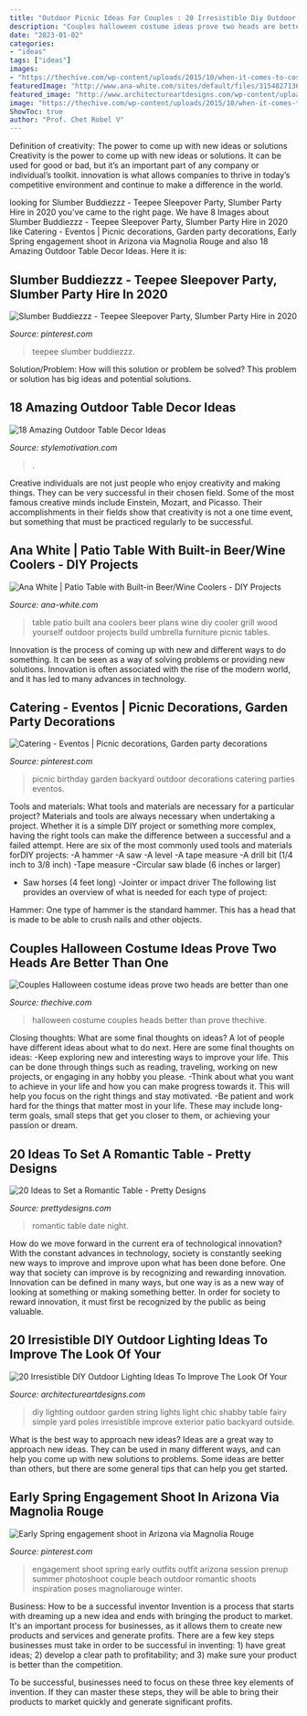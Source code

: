 ```yaml
---
title: "Outdoor Picnic Ideas For Couples : 20 Irresistible Diy Outdoor Lighting Ideas To Improve The Look Of Your"
description: "Couples halloween costume ideas prove two heads are better than one"
date: "2023-01-02"
categories:
- "ideas"
tags: ["ideas"]
images:
- "https://thechive.com/wp-content/uploads/2015/10/when-it-comes-to-costume-ideas-two-heads-are-always-better-than-one-33-photos-16.jpg?quality=85&amp;strip=info&amp;w=600"
featuredImage: "http://www.ana-white.com/sites/default/files/3154827136_1369018225.JPG"
featured_image: "http://www.architectureartdesigns.com/wp-content/uploads/2016/08/8-25-e1471263306965-630x814.jpg"
image: "https://thechive.com/wp-content/uploads/2015/10/when-it-comes-to-costume-ideas-two-heads-are-always-better-than-one-33-photos-16.jpg?quality=85&amp;strip=info&amp;w=600"
ShowToc: true
author: "Prof. Chet Robel V"
---
```



Definition of creativity: The power to come up with new ideas or solutions
Creativity is the power to come up with new ideas or solutions. It can be used for good or bad, but it’s an important part of any company or individual’s toolkit. innovation is what allows companies to thrive in today’s competitive environment and continue to make a difference in the world.

	

		
looking for Slumber Buddiezzz - Teepee Sleepover Party, Slumber Party Hire in 2020 you've came to the right page. We have 8 Images about Slumber Buddiezzz - Teepee Sleepover Party, Slumber Party Hire in 2020 like Catering - Eventos | Picnic decorations, Garden party decorations, Early Spring engagement shoot in Arizona via Magnolia Rouge and also 18 Amazing Outdoor Table Decor Ideas. Here it is:
		
    
## Slumber Buddiezzz - Teepee Sleepover Party, Slumber Party Hire In 2020

<img loading=lazy src="https://i.pinimg.com/736x/19/34/8f/19348fd4338ef532546929eb11cdd149.jpg" onerror="this.onerror=null;this.src='https://tse3.mm.bing.net/th?id=OIP.2iM_QIACxTTttK02p4yjcAHaE8&amp;pid=15.1';" alt="Slumber Buddiezzz - Teepee Sleepover Party, Slumber Party Hire in 2020">

_Source: pinterest.com_

>teepee slumber buddiezzz. 

	

Solution/Problem: How will this solution or problem be solved?
This problem or solution has big ideas and potential solutions.

    
## 18 Amazing Outdoor Table Decor Ideas

<img loading=lazy src="https://www.stylemotivation.com/wp-content/uploads/2013/10/20-Amazing-Outdoor-Table-Décor-Ideas-17.jpg" onerror="this.onerror=null;this.src='https://tse3.mm.bing.net/th?id=OIP.bc6OYQ14R-_sc_0ndNyENAAAAA&amp;pid=15.1';" alt="18 Amazing Outdoor Table Decor Ideas">

_Source: stylemotivation.com_

>. 

	

Creative individuals are not just people who enjoy creativity and making things. They can be very successful in their chosen field. Some of the most famous creative minds include Einstein, Mozart, and Picasso. Their accomplishments in their fields show that creativity is not a one time event, but something that must be practiced regularly to be successful.

    
## Ana White | Patio Table With Built-in Beer/Wine Coolers - DIY Projects

<img loading=lazy src="http://www.ana-white.com/sites/default/files/3154827136_1369018225.JPG" onerror="this.onerror=null;this.src='https://tse2.mm.bing.net/th?id=OIP.yu_1DRjPhskhXsve3A3gTAHaGj&amp;pid=15.1';" alt="Ana White | Patio Table with Built-in Beer/Wine Coolers - DIY Projects">

_Source: ana-white.com_

>table patio built ana coolers beer plans wine diy cooler grill wood yourself outdoor projects build umbrella furniture picnic tables. 

	

Innovation is the process of coming up with new and different ways to do something. It can be seen as a way of solving problems or providing new solutions. Innovation is often associated with the rise of the modern world, and it has led to many advances in technology.

    
## Catering - Eventos | Picnic Decorations, Garden Party Decorations

<img loading=lazy src="https://i.pinimg.com/736x/d9/7b/4c/d97b4c393ed76eabf88142d18c02a62c--picnic-catering.jpg" onerror="this.onerror=null;this.src='https://tse3.mm.bing.net/th?id=OIP.df4_1gkY2tFjzef3MDFKGADhEs&amp;pid=15.1';" alt="Catering - Eventos | Picnic decorations, Garden party decorations">

_Source: pinterest.com_

>picnic birthday garden backyard outdoor decorations catering parties eventos. 

	

Tools and materials: What tools and materials are necessary for a particular project?
Materials and tools are always necessary when undertaking a project. Whether it is a simple DIY project or something more complex, having the right tools can make the difference between a successful and a failed attempt. Here are six of the most commonly used tools and materials forDIY projects:
-A hammer
-A saw
-A level
-A tape measure
-A drill bit (1/4 inch to 3/8 inch) 
-Tape measure 
-Circular saw blade (6 inches or larger) 
- Saw horses (4 feet long)  -Jointer or impact driver 
The following list provides an overview of what is needed for each type of project: 

Hammer: One type of hammer is the standard hammer. This has a head that is made to be able to crush nails and other objects.

    
## Couples Halloween Costume Ideas Prove Two Heads Are Better Than One

<img loading=lazy src="https://thechive.com/wp-content/uploads/2015/10/when-it-comes-to-costume-ideas-two-heads-are-always-better-than-one-33-photos-16.jpg?quality=85&amp;strip=info&amp;w=600" onerror="this.onerror=null;this.src='https://tse2.mm.bing.net/th?id=OIP.aCoXaNnpCfEPprJhdqCXTAHaLD&amp;pid=15.1';" alt="Couples Halloween costume ideas prove two heads are better than one">

_Source: thechive.com_

>halloween costume couples heads better than prove thechive. 

	

Closing thoughts: What are some final thoughts on ideas?
A lot of people have different ideas about what to do next. Here are some final thoughts on ideas: 
-Keep exploring new and interesting ways to improve your life. This can be done through things such as reading, traveling, working on new projects, or engaging in any hobby you please.
-Think about what you want to achieve in your life and how you can make progress towards it. This will help you focus on the right things and stay motivated. 
-Be patient and work hard for the things that matter most in your life. These may include long-term goals, small steps that get you closer to them, or achieving your passion or dream.

    
## 20 Ideas To Set A Romantic Table - Pretty Designs

<img loading=lazy src="https://www.prettydesigns.com/wp-content/uploads/2015/08/20-ideas-to-set-a-romantic-table13.jpg" onerror="this.onerror=null;this.src='https://tse2.mm.bing.net/th?id=OIP.2IQ7SrVe--TlzsIdek4c3wHaLI&amp;pid=15.1';" alt="20 Ideas to Set a Romantic Table - Pretty Designs">

_Source: prettydesigns.com_

>romantic table date night. 

	

How do we move forward in the current era of technological innovation? With the constant advances in technology, society is constantly seeking new ways to improve and improve upon what has been done before. One way that society can improve is by recognizing and rewarding innovation. Innovation can be defined in many ways, but one way is as a new way of looking at something or making something better. In order for society to reward innovation, it must first be recognized by the public as being valuable.

    
## 20 Irresistible DIY Outdoor Lighting Ideas To Improve The Look Of Your

<img loading=lazy src="http://www.architectureartdesigns.com/wp-content/uploads/2016/08/8-25-e1471263306965-630x814.jpg" onerror="this.onerror=null;this.src='https://tse1.mm.bing.net/th?id=OIP.w-zXK1nY96aiV9xIgf5lsAHaJk&amp;pid=15.1';" alt="20 Irresistible DIY Outdoor Lighting Ideas To Improve The Look Of Your">

_Source: architectureartdesigns.com_

>diy lighting outdoor garden string lights light chic shabby table fairy simple yard poles irresistible improve exterior patio backyard outside. 

	

What is the best way to approach new ideas?
Ideas are a great way to approach new ideas. They can be used in many different ways, and can help you come up with new solutions to problems. Some ideas are better than others, but there are some general tips that can help you get started.

    
## Early Spring Engagement Shoot In Arizona Via Magnolia Rouge

<img loading=lazy src="https://i.pinimg.com/736x/59/26/7a/59267a05afc6f670759ffc631940e4fc--engagement-ideas-engagement-shoots.jpg" onerror="this.onerror=null;this.src='https://tse4.mm.bing.net/th?id=OIP.zwdPgnlG2B4UmfeAbb43FAHaJ8&amp;pid=15.1';" alt="Early Spring engagement shoot in Arizona via Magnolia Rouge">

_Source: pinterest.com_

>engagement shoot spring early outfits outfit arizona session prenup summer photoshoot couple beach outdoor romantic shoots inspiration poses magnoliarouge winter. 

	

Business: How to be a successful inventor
Invention is a process that starts with dreaming up a new idea and ends with bringing the product to market. It's an important process for businesses, as it allows them to create new products and services and generate profits.
There are a few key steps businesses must take in order to be successful in inventing: 1) have great ideas; 2) develop a clear path to profitability; and 3) make sure your product is better than the competition.

To be successful, businesses need to focus on these three key elements of invention. If they can master these steps, they will be able to bring their products to market quickly and generate significant profits.

